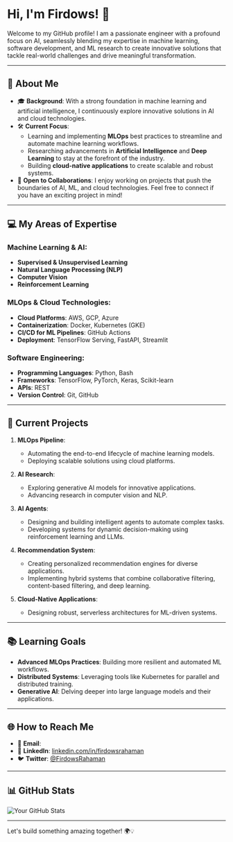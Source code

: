 # Hi, I'm Firdows! 👋  

Welcome to my GitHub profile! I am a passionate engineer with a profound focus on AI, seamlessly blending my expertise in machine learning, software development, and ML research to create innovative solutions that tackle real-world challenges and drive meaningful transformation.  

---

## 🌟 About Me  

- 🎓 **Background**: With a strong foundation in machine learning and artificial intelligence, I continuously explore innovative solutions in AI and cloud technologies.  
- 🛠️ **Current Focus**:  
  - Learning and implementing **MLOps** best practices to streamline and automate machine learning workflows.  
  - Researching advancements in **Artificial Intelligence** and **Deep Learning** to stay at the forefront of the industry.  
  - Building **cloud-native applications** to create scalable and robust systems.  
- 🤝 **Open to Collaborations**: I enjoy working on projects that push the boundaries of AI, ML, and cloud technologies. Feel free to connect if you have an exciting project in mind!  

---

## 💻 My Areas of Expertise  

### Machine Learning & AI:  
- **Supervised & Unsupervised Learning**  
- **Natural Language Processing (NLP)**  
- **Computer Vision**  
- **Reinforcement Learning**  

### MLOps & Cloud Technologies:  
- **Cloud Platforms**: AWS, GCP, Azure  
- **Containerization**: Docker, Kubernetes (GKE)  
- **CI/CD for ML Pipelines**: GitHub Actions  
- **Deployment**: TensorFlow Serving, FastAPI, Streamlit  

### Software Engineering:  
- **Programming Languages**: Python, Bash  
- **Frameworks**: TensorFlow, PyTorch, Keras, Scikit-learn  
- **APIs**: REST  
- **Version Control**: Git, GitHub  

---

## 🚀 Current Projects  

1. **MLOps Pipeline**:  
   - Automating the end-to-end lifecycle of machine learning models.  
   - Deploying scalable solutions using cloud platforms.  

2. **AI Research**:  
   - Exploring generative AI models for innovative applications.  
   - Advancing research in computer vision and NLP.  

3. **AI Agents**:  
   - Designing and building intelligent agents to automate complex tasks.  
   - Developing systems for dynamic decision-making using reinforcement learning and LLMs.  

4. **Recommendation System**:  
   - Creating personalized recommendation engines for diverse applications.  
   - Implementing hybrid systems that combine collaborative filtering, content-based filtering, and deep learning.  

5. **Cloud-Native Applications**:  
   - Designing robust, serverless architectures for ML-driven systems.  

---

## 📚 Learning Goals  

- **Advanced MLOps Practices**: Building more resilient and automated ML workflows.  
- **Distributed Systems**: Leveraging tools like Kubernetes for parallel and distributed training.  
- **Generative AI**: Delving deeper into large language models and their applications.  

---

## 🌐 How to Reach Me  

- 📧 **Email**:  
- 💼 **LinkedIn**: [linkedin.com/in/firdowsrahaman](https://www.linkedin.com/in/firdowsrahaman/)  
- 🐦 **Twitter**: [@FirdowsRahaman](https://twitter.com/FirdowsRahaman)  

---

## 📊 GitHub Stats  

![Your GitHub Stats](https://github-readme-stats.vercel.app/api?username=FirdowsRahaman&show_icons=true&theme=radical)  

---

Let's build something amazing together! 🌍💡  
